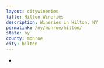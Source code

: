 ```yaml
---
layout: citywineries
title: Hilton Wineries
description: Wineries in Hilton, NY
permalink: /ny/monroe/hilton/
state: ny
county: monroe
city: hilton
---
```

-
